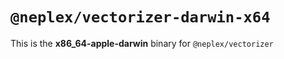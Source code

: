 # `@neplex/vectorizer-darwin-x64`

This is the **x86_64-apple-darwin** binary for `@neplex/vectorizer`
